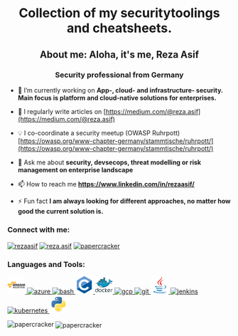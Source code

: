 <h1 align="center"> Collection of my securitytoolings and cheatsheets.</h1>


<h2 align="center">About me: Aloha, it's me, Reza Asif</h2>
<h3 align="center">Security professional from Germany</h3>

- 🔭 I’m currently working on **App-, cloud- and infrastructure- security. Main focus is platform and cloud-native solutions for enterprises.**

- 📝 I regularly write articles on [https://medium.com/@reza.asif](https://medium.com/@reza.asif)

- 💡 I co-coordinate a security meetup (OWASP Ruhrpott) [https://owasp.org/www-chapter-germany/stammtische/ruhrpott/](https://owasp.org/www-chapter-germany/stammtische/ruhrpott/)

- 💬 Ask me about **security, devsecops, threat modelling or risk management on enterprise landscape**

- 📫 How to reach me **https://www.linkedin.com/in/rezaasif/**

- ⚡ Fun fact **I am always looking for different approaches, no matter how good the current solution is.**

<h3 align="left">Connect with me:</h3>
<p align="left">
<a href="https://linkedin.com/in/rezaasif" target="blank"><img align="center" src="https://raw.githubusercontent.com/rahuldkjain/github-profile-readme-generator/master/src/images/icons/Social/linked-in-alt.svg" alt="rezaasif" height="30" width="40" /></a>
<a href="https://medium.com/@reza.asif" target="blank"><img align="center" src="https://raw.githubusercontent.com/rahuldkjain/github-profile-readme-generator/master/src/images/icons/Social/medium.svg" alt="reza.asif" height="30" width="40" /></a>
<a href="https://www.leetcode.com/papercracker" target="blank"><img align="center" src="https://raw.githubusercontent.com/rahuldkjain/github-profile-readme-generator/master/src/images/icons/Social/leet-code.svg" alt="papercracker" height="30" width="40" /></a>
</p>

<h3 align="left">Languages and Tools:</h3>
<p align="left"> <a href="https://aws.amazon.com" target="_blank" rel="noreferrer"> <img src="https://raw.githubusercontent.com/devicons/devicon/master/icons/amazonwebservices/amazonwebservices-original-wordmark.svg" alt="aws" width="40" height="40"/> </a> <a href="https://azure.microsoft.com/en-in/" target="_blank" rel="noreferrer"> <img src="https://www.vectorlogo.zone/logos/microsoft_azure/microsoft_azure-icon.svg" alt="azure" width="40" height="40"/> </a> <a href="https://www.gnu.org/software/bash/" target="_blank" rel="noreferrer"> <img src="https://www.vectorlogo.zone/logos/gnu_bash/gnu_bash-icon.svg" alt="bash" width="40" height="40"/> </a> <a href="https://www.cprogramming.com/" target="_blank" rel="noreferrer"> <img src="https://raw.githubusercontent.com/devicons/devicon/master/icons/c/c-original.svg" alt="c" width="40" height="40"/> </a> <a href="https://www.docker.com/" target="_blank" rel="noreferrer"> <img src="https://raw.githubusercontent.com/devicons/devicon/master/icons/docker/docker-original-wordmark.svg" alt="docker" width="40" height="40"/> </a> <a href="https://cloud.google.com" target="_blank" rel="noreferrer"> <img src="https://www.vectorlogo.zone/logos/google_cloud/google_cloud-icon.svg" alt="gcp" width="40" height="40"/> </a> <a href="https://git-scm.com/" target="_blank" rel="noreferrer"> <img src="https://www.vectorlogo.zone/logos/git-scm/git-scm-icon.svg" alt="git" width="40" height="40"/> </a> <a href="https://www.java.com" target="_blank" rel="noreferrer"> <img src="https://raw.githubusercontent.com/devicons/devicon/master/icons/java/java-original.svg" alt="java" width="40" height="40"/> </a> <a href="https://www.jenkins.io" target="_blank" rel="noreferrer"> <img src="https://www.vectorlogo.zone/logos/jenkins/jenkins-icon.svg" alt="jenkins" width="40" height="40"/> </a> <a href="https://kubernetes.io" target="_blank" rel="noreferrer"> <img src="https://www.vectorlogo.zone/logos/kubernetes/kubernetes-icon.svg" alt="kubernetes" width="40" height="40"/> </a> <a href="https://www.python.org" target="_blank" rel="noreferrer"> <img src="https://raw.githubusercontent.com/devicons/devicon/master/icons/python/python-original.svg" alt="python" width="40" height="40"/> </a> </p>

<p><img align="left" src="https://github-readme-stats.vercel.app/api/top-langs?username=papercracker&show_icons=true&locale=en&layout=compact" alt="papercracker" /></p>

<p>&nbsp;<img align="center" src="https://github-readme-stats.vercel.app/api?username=papercracker&show_icons=true&locale=en" alt="papercracker" /></p>


